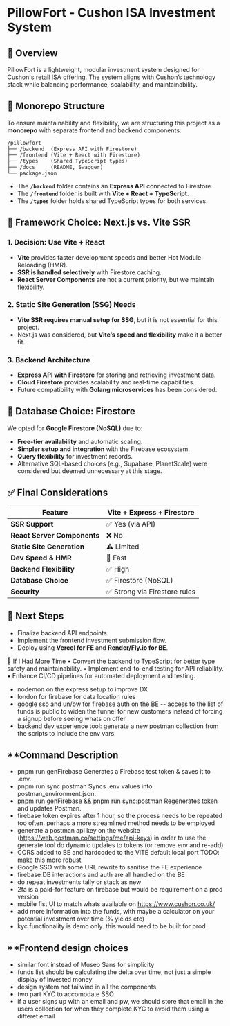 # PillowFort - Cushon ISA Investment System

## 📌 Overview

PillowFort is a lightweight, modular investment system designed for Cushon's
retail ISA offering. The system aligns with Cushon’s technology stack while
balancing performance, scalability, and maintainability.

## 🚀 Monorepo Structure

To ensure maintainability and flexibility, we are structuring this project as a
**monorepo** with separate frontend and backend components:

```
/pillowfort
├── /backend  (Express API with Firestore)
├── /frontend (Vite + React with Firestore)
├── /types    (Shared TypeScript types)
├── /docs     (README, Swagger)
└── package.json
```

- The **`/backend`** folder contains an **Express API** connected to Firestore.
- The **`/frontend`** folder is built with **Vite + React + TypeScript**.
- The **`/types`** folder holds shared TypeScript types for both services.

## 🚀 Framework Choice: Next.js vs. Vite SSR

### **1. Decision: Use Vite + React**

- **Vite** provides faster development speeds and better Hot Module Reloading
  (HMR).
- **SSR is handled selectively** with Firestore caching.
- **React Server Components** are not a current priority, but we maintain
  flexibility.

### **2. Static Site Generation (SSG) Needs**

- **Vite SSR requires manual setup for SSG**, but it is not essential for this
  project.
- Next.js was considered, but **Vite’s speed and flexibility** make it a better
  fit.

### **3. Backend Architecture**

- **Express API with Firestore** for storing and retrieving investment data.
- **Cloud Firestore** provides scalability and real-time capabilities.
- Future compatibility with **Golang microservices** has been considered.

## 🚀 Database Choice: Firestore

We opted for **Google Firestore (NoSQL)** due to:

- **Free-tier availability** and automatic scaling.
- **Simpler setup and integration** with the Firebase ecosystem.
- **Query flexibility** for investment records.
- Alternative SQL-based choices (e.g., Supabase, PlanetScale) were considered
  but deemed unnecessary at this stage.

## ✅ **Final Considerations**

| **Feature**                 | **Vite + Express + Firestore** |
| --------------------------- | ------------------------------ |
| **SSR Support**             | ✅ Yes (via API)               |
| **React Server Components** | ❌ No                          |
| **Static Site Generation**  | ⚠️ Limited                     |
| **Dev Speed & HMR**         | 🚀 Fast                        |
| **Backend Flexibility**     | ✅ High                        |
| **Database Choice**         | ✅ Firestore (NoSQL)           |
| **Security**                | ✅ Strong via Firestore rules  |

## 🚀 Next Steps

- Finalize backend API endpoints.
- Implement the frontend investment submission flow.
- Deploy using **Vercel for FE** and **Render/Fly.io for BE**.

📌 If I Had More Time •	Convert the backend to TypeScript for better type safety
and maintainability. •	Implement end-to-end testing for API reliability.
•	Enhance CI/CD pipelines for automated deployment and testing.

- nodemon on the express setup to improve DX
- london for firebase for data location rules
- google sso and un/pw for firebase auth on the BE -- access to the list of
  funds is public to widen the funnel for new customers instead of forcing a
  signup before seeing whats on offer
- backend dev experience tool: generate a new postman collection from the
  scripts to include the env vars

## **Command	Description

- pnpm run genFirebase	Generates a Firebase test token & saves it to .env.
- pnpm run sync:postman	Syncs .env values into postman_environment.json.
- pnpm run genFirebase && pnpm run sync:postman	Regenerates token and updates
  Postman.
- firebase token expires after 1 hour, so the process needs to be repeated too
  often. perhaps a more streamlined method needs to be employed
- generate a postman api key on the website
  (https://web.postman.co/settings/me/api-keys) in order to use the generate
  tool do dynamic updates to tokens (or remove env and re-add)
- CORS added to BE and hardcoded to the VITE default local port TODO: make this
  more robust
- Google SSO with some URL rewrite to sanitise the FE experience
- firebase DB interactions and auth are all handled on the BE
- do repeat investments tally or stack as new
- 2fa is a paid-for feature on firebase but would be requirement on a prod
  version
- mobile fist UI to match whats available on https://www.cushon.co.uk/
- add more information into the funds, with maybe a calculator on your potential
  investment over time (% yields etc)
- kyc functionality is demo only. this would need to be built for prod

## **Frontend design choices

- similar font instead of Museo Sans for simplicity
- funds list should be calculating the delta over time, not just a simple
  display of invested money
- design system not tailwind in all the components
- two part KYC to accomodate SSO
- if a user signs up with an email and pw, we should store that email in the
  users collection for when they complete KYC to avoid them using a differet
  email
